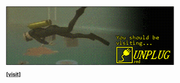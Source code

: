 [![You should be visiting unplug.red](/banner.gif)](https://unplug.red/)

[**\[visit\]**](https://unplug.red)
